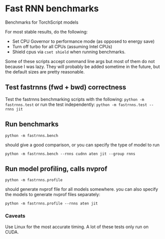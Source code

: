 # Fast RNN benchmarks

Benchmarks for TorchScript models

For most stable results, do the following:

- Set CPU Governor to performance mode (as opposed to energy save)
- Turn off turbo for all CPUs (assuming Intel CPUs)
- Shield cpus via `cset shield` when running benchmarks.

Some of these scripts accept command line args but most of them do not because
I was lazy. They will probably be added sometime in the future, but the default
sizes are pretty reasonable.

## Test fastrnns (fwd + bwd) correctness

Test the fastrnns benchmarking scripts with the following:
`python -m fastrnns.test`
or run the test independently:
`python -m fastrnns.test --rnns jit`

## Run benchmarks

`python -m fastrnns.bench`

should give a good comparison, or you can specify the type of model to run

`python -m fastrnns.bench --rnns cudnn aten jit --group rnns`

## Run model profiling, calls nvprof

`python -m fastrnns.profile`

should generate nvprof file for all models somewhere.
you can also specify the models to generate nvprof files separately:

`python -m fastrnns.profile --rnns aten jit`

### Caveats

Use Linux for the most accurate timing. A lot of these tests only run
on CUDA.
